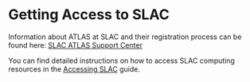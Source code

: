 # Getting Access to SLAC

Information about ATLAS at SLAC and their registration process can be found
here:
[SLAC ATLAS Support Center](https://atlas.slack.stanford.edu/atlas-support-center)

You can find detailed instructions on how to access SLAC computing resources in
the [Accessing SLAC](accessing.md) guide.
